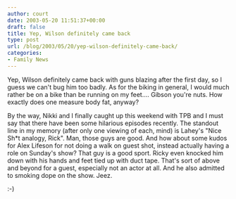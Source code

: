 ```yaml
---
author: court
date: 2003-05-20 11:51:37+00:00
draft: false
title: Yep, Wilson definitely came back
type: post
url: /blog/2003/05/20/yep-wilson-definitely-came-back/
categories:
- Family News
---
```


Yep, Wilson definitely came back with guns blazing after the first day, so I guess we can't bug him too badly.  As for the biking in general, I would much rather be on a bike than be running on my feet....  Gibson you're nuts.  How exactly does one measure body fat, anyway?

By the way, Nikki and I finally caught up this weekend with TPB and I must say that there have been some hilarious episodes recently.  The standout line in my memory (after only one viewing of each, mind) is Lahey's "Nice Sh*t analogy, Rick".  Man, those guys are good.  And how about some kudos for Alex Lifeson for not doing a walk on guest shot, instead actually having a role on Sunday's show?  That guy is a good sport.  Ricky even knocked him down with his hands and feet tied up with duct tape.  That's sort of above and beyond for a guest, especially not an actor at all.  And he also admitted to smoking dope on the show.  Jeez.

:-)
